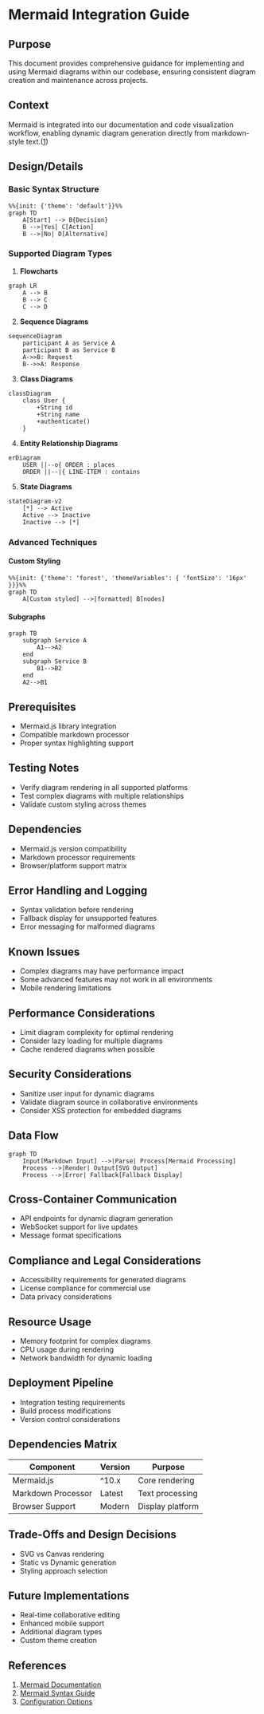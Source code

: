 # Mermaid Integration Guide

## Purpose

This document provides comprehensive guidance for implementing and using Mermaid diagrams within our codebase, ensuring consistent diagram creation and maintenance across projects.

## Context

Mermaid is integrated into our documentation and code visualization workflow, enabling dynamic diagram generation directly from markdown-style text.([1](https://github.com/mermaid-js/mermaid/tree/develop/packages/mermaid/src/docs/intro))

## Design/Details

### Basic Syntax Structure

```mermaid
%%{init: {'theme': 'default'}}%%
graph TD
    A[Start] --> B{Decision}
    B -->|Yes| C[Action]
    B -->|No| D[Alternative]
```

### Supported Diagram Types

1. **Flowcharts**

```mermaid
graph LR
    A --> B
    B --> C
    C --> D
```

2. **Sequence Diagrams**

```mermaid
sequenceDiagram
    participant A as Service A
    participant B as Service B
    A->>B: Request
    B-->>A: Response
```

3. **Class Diagrams**

```mermaid
classDiagram
    class User {
        +String id
        +String name
        +authenticate()
    }
```

4. **Entity Relationship Diagrams**

```mermaid
erDiagram
    USER ||--o{ ORDER : places
    ORDER ||--|{ LINE-ITEM : contains
```

5. **State Diagrams**

```mermaid
stateDiagram-v2
    [*] --> Active
    Active --> Inactive
    Inactive --> [*]
```

### Advanced Techniques

#### Custom Styling

```mermaid
%%{init: {'theme': 'forest', 'themeVariables': { 'fontSize': '16px' }}}%%
graph TD
    A[Custom styled] -->|formatted| B[nodes]
```

#### Subgraphs

```mermaid
graph TB
    subgraph Service A
        A1-->A2
    end
    subgraph Service B
        B1-->B2
    end
    A2-->B1
```

## Prerequisites

- Mermaid.js library integration
- Compatible markdown processor
- Proper syntax highlighting support

## Testing Notes

- Verify diagram rendering in all supported platforms
- Test complex diagrams with multiple relationships
- Validate custom styling across themes

## Dependencies

- Mermaid.js version compatibility
- Markdown processor requirements
- Browser/platform support matrix

## Error Handling and Logging

- Syntax validation before rendering
- Fallback display for unsupported features
- Error messaging for malformed diagrams

## Known Issues

- Complex diagrams may have performance impact
- Some advanced features may not work in all environments
- Mobile rendering limitations

## Performance Considerations

- Limit diagram complexity for optimal rendering
- Consider lazy loading for multiple diagrams
- Cache rendered diagrams when possible

## Security Considerations

- Sanitize user input for dynamic diagrams
- Validate diagram source in collaborative environments
- Consider XSS protection for embedded diagrams

## Data Flow

```mermaid
graph TD
    Input[Markdown Input] -->|Parse| Process[Mermaid Processing]
    Process -->|Render| Output[SVG Output]
    Process -->|Error| Fallback[Fallback Display]
```

## Cross-Container Communication

- API endpoints for dynamic diagram generation
- WebSocket support for live updates
- Message format specifications

## Compliance and Legal Considerations

- Accessibility requirements for generated diagrams
- License compliance for commercial use
- Data privacy considerations

## Resource Usage

- Memory footprint for complex diagrams
- CPU usage during rendering
- Network bandwidth for dynamic loading

## Deployment Pipeline

- Integration testing requirements
- Build process modifications
- Version control considerations

## Dependencies Matrix

| Component          | Version | Purpose          |
| ------------------ | ------- | ---------------- |
| Mermaid.js         | ^10.x   | Core rendering   |
| Markdown Processor | Latest  | Text processing  |
| Browser Support    | Modern  | Display platform |

## Trade-Offs and Design Decisions

- SVG vs Canvas rendering
- Static vs Dynamic generation
- Styling approach selection

## Future Implementations

- Real-time collaborative editing
- Enhanced mobile support
- Additional diagram types
- Custom theme creation

## References

1. [Mermaid Documentation](https://github.com/mermaid-js/mermaid/tree/develop/packages/mermaid/src/docs)
2. [Mermaid Syntax Guide](https://github.com/mermaid-js/mermaid/tree/develop/packages/mermaid/src/docs/syntax)
3. [Configuration Options](https://github.com/mermaid-js/mermaid/tree/develop/packages/mermaid/src/docs/config)
